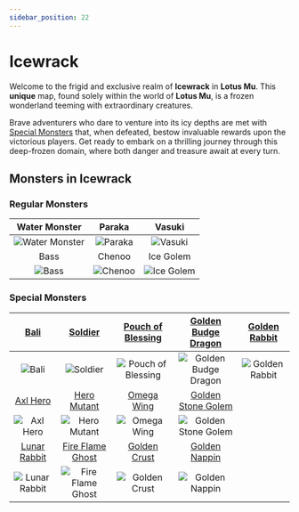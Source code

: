 ```yaml
---
sidebar_position: 22
---
```


# Icewrack

Welcome to the frigid and exclusive realm of **Icewrack** in **Lotus Mu**. This **unique** map, found solely within the world of **Lotus Mu**, is a frozen wonderland teeming with extraordinary creatures.

Brave adventurers who dare to venture into its icy depths are met with [Special Monsters](/category/others) that, when defeated, bestow invaluable rewards upon the victorious players. Get ready to embark on a thrilling journey through this deep-frozen domain, where both danger and treasure await at every turn.

## Monsters in Icewrack

### Regular Monsters

|                       Water Monster                        |                    Paraka                    |                       Vasuki                       |
| :--------------------------------------------------------: | :------------------------------------------: | :------------------------------------------------: |
| ![Water Monster](/img/monsters/icewrack/water-monster.jpg) | ![Paraka](/img/monsters/icewrack/paraka.jpg) |    ![Vasuki](/img/monsters/icewrack/vasuki.jpg)    |
|                            Bass                            |                    Chenoo                    |                     Ice Golem                      |
|          ![Bass](/img/monsters/icewrack/bass.jpg)          | ![Chenoo](/img/monsters/icewrack/chenoo.jpg) | ![Ice Golem](/img/monsters/icewrack/ice-golem.jpg) |

### Special Monsters

|             [Bali](/special-monsters/others/bali)              |              [Soldier](/special-monsters/others/soldier)               |     [Pouch of Blessing](/special-monsters/others/pouch-of-blessing)      |  [Golden Budge Dragon](/special-monsters/others/golden-budge-dragon)  |     [Golden Rabbit](/special-monsters/others/golden-rabbit)      |
| :------------------------------------------------------------: | :--------------------------------------------------------------------: | :----------------------------------------------------------------------: | :-------------------------------------------------------------------: | :--------------------------------------------------------------: |
|         ![Bali](/img/monsters/special/others/bali.jpg)         |          ![Soldier](/img/monsters/special/others/soldier.jpg)          | ![Pouch of Blessing](/img/monsters/special/others/pouch-of-blessing.jpg) | ![Golden Budge Dragon](/img/monsters/special/golden/budge-dragon.jpg) | ![Golden Rabbit](/img/monsters/special/golden/golden-rabbit.jpg) |
|         [Axl Hero](/special-monsters/others/axl-hero)          |          [Hero Mutant](/special-monsters/others/hero-mutant)           |            [Omega Wing](/special-monsters/others/omega-wing)             |   [Golden Stone Golem](/special-monsters/others/golden-stone-golem)   |                                                                  |
|     ![Axl Hero](/img/monsters/special/others/axl-hero.jpg)     |      ![Hero Mutant](/img/monsters/special/others/hero-mutant.jpg)      |        ![Omega Wing](/img/monsters/special/others/omega-wing.jpg)        |  ![Golden Stone Golem](/img/monsters/special/golden/stone-golem.jpg)  |                                                                  |
|     [Lunar Rabbit](/special-monsters/others/lunar-rabbit)      |     [Fire Flame Ghost](/special-monsters/others/fire-flame-ghost)      |          [Golden Crust](/special-monsters/others/golden-crust)           |        [Golden Nappin](/special-monsters/others/golden-nappin)        |                                                                  |
| ![Lunar Rabbit](/img/monsters/special/others/lunar-rabbit.jpg) | ![Fire Flame Ghost](/img/monsters/special/others/fire-flame-ghost.jpg) |      ![Golden Crust](/img/monsters/special/golden/golden-crust.jpg)      |   ![Golden Nappin](/img/monsters/special/golden/golden-nappin.jpg)    |                                                                  |
